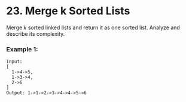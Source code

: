 # 23. Merge k Sorted Lists

Merge *k* sorted linked lists and return it as one sorted list. Analyze and describe its complexity.

### Example 1:
```
Input:
[
  1->4->5,
  1->3->4,
  2->6
]
Output: 1->1->2->3->4->4->5->6
```
